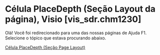 
# Célula PlaceDepth (Seção Layout da página), Visio [vis_sdr.chm1230]

Olá! Você foi redirecionado para uma das nossas páginas de Ajuda F1. Selecione o tópico que estava procurando abaixo.

[Célula PlaceDepth (Seção Page Layout)](http://msdn.microsoft.com/library/02c139db-fe67-f550-1d07-8c8a9a4fb427%28Office.15%29.aspx)
